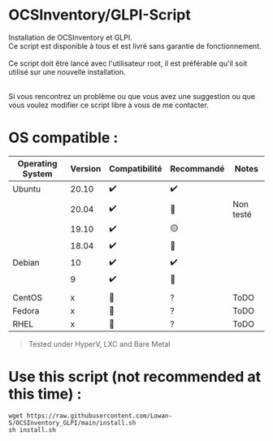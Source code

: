 # OCSInventory/GLPI-Script
Installation de OCSInventory et GLPI. <br />
Ce script est disponible à tous et est livré sans garantie de fonctionnement. <br />
<br />
Ce script doit être lancé avec l'utilisateur root, il est préférable qu'il soit utilisé sur une nouvelle installation.<br />
<br />

Si vous rencontrez un problème ou que vous avez une suggestion ou que vous voulez modifier ce script libre à vous de me contacter.
<br />
# OS compatible :
| Operating System  | Version | Compatibilité        | Recommandé         | Notes                                |
| ----------------- | ------- | -------------------- | ------------------ | ------------------------------------ |
| Ubuntu            | 20.10   | :heavy_check_mark:   | :heavy_check_mark: |                                      |
|                   | 20.04   | :heavy_check_mark:   | :red_circle:       | Non testé                            |
|                   | 19.10   | :heavy_check_mark:   | :yellow_circle:    |                                      |
|                   | 18.04   | :heavy_check_mark:   | :red_circle:       |                                      |
| Debian            | 10      | :heavy_check_mark:   | :heavy_check_mark: |                                      |
|                   | 9       | :heavy_check_mark:   | :red_circle:       |                                      |
|                   |         |                      |                    |                                      |
| CentOS            | x       | :red_circle:         | ?                  | ToDO                                 |
| Fedora            | x       | :red_circle:         | ?                  | ToDO                                 |
| RHEL              | x       | :red_circle:         | ?                  | ToDO                                 |
> Tested under HyperV, LXC and Bare Metal

# Use this script (not recommended at this time) :
```shell
wget https://raw.githubusercontent.com/Lowan-S/OCSInventory_GLPI/main/install.sh
sh install.sh
```
